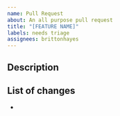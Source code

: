 ```yaml
---
name: Pull Request
about: An all purpose pull request
title: "[FEATURE NAME]"
labels: needs triage
assignees: brittonhayes
---
```


## Description


## List of changes

- 
